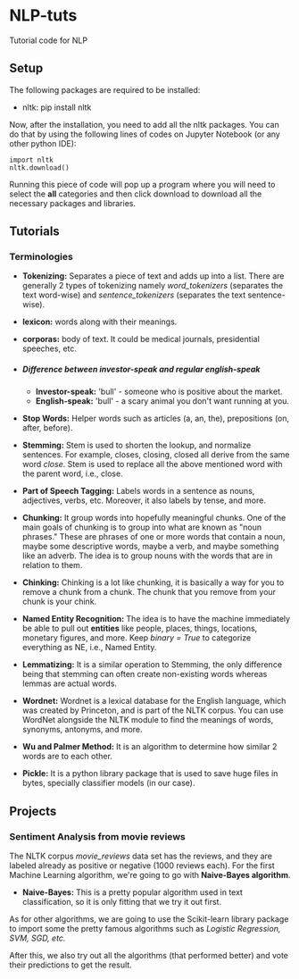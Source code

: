 # NLP-tuts
Tutorial code for NLP

## Setup

The following packages are required to be installed:

* nltk: pip install nltk

Now, after the installation, you need to add all the nltk packages. You can do that by using the following lines of codes on Jupyter Notebook (or any other python IDE):

```
import nltk
nltk.download()
```

Running this piece of code will pop up a program where you will need to select the **all** categories and then click download to download all the necessary packages and libraries.

## Tutorials

### Terminologies

* **Tokenizing:** Separates a piece of text and adds up into a list. There are generally 2 types of tokenizing namely *word_tokenizers* (separates the text word-wise) and *sentence_tokenizers* (separates the text sentence-wise).
* **lexicon:** words along with their meanings.
* **corporas:** body of text. It could be medical journals, presidential speeches, etc.

* ##### Difference between investor-speak and regular english-speak

  * **Investor-speak:** 'bull' - someone who is positive about the market.
  * **English-speak:** 'bull' - a scary animal you don't want running at you.

* **Stop Words:** Helper words such as articles (a, an, the), prepositions (on, after, before).
* **Stemming:**  Stem is used to shorten the lookup, and normalize sentences. For example, closes, closing, closed all derive from the same word *close*. Stem is used to replace all the above mentioned word with the parent word, i.e., close.
* **Part of Speech Tagging:** Labels words in a sentence as nouns, adjectives, verbs, etc. Moreover, it also labels by tense, and more.
* **Chunking:** It group words into hopefully meaningful chunks. One of the main goals of chunking is to group into what are known as "noun phrases." These are phrases of one or more words that contain a noun, maybe some descriptive words, maybe a verb, and maybe something like an adverb. The idea is to group nouns with the words that are in relation to them.
* **Chinking:** Chinking is a lot like chunking, it is basically a way for you to remove a chunk from a chunk. The chunk that you remove from your chunk is your chink.
* **Named Entity Recognition:** The idea is to have the machine immediately be able to pull out **entities** like people, places, things, locations, monetary figures, and more. Keep *binary = True* to categorize everything as NE, i.e., Named Entity.
* **Lemmatizing:** It is a similar operation to Stemming, the only difference being that stemming can often create non-existing words whereas lemmas are actual words.
* **Wordnet:** Wordnet is a lexical database for the English language, which was created by Princeton, and is part of the NLTK corpus. You can use WordNet alongside the NLTK module to find the meanings of words, synonyms, antonyms, and more.
* **Wu and Palmer Method:** It is an algorithm to determine how similar 2 words are to each other.
* **Pickle:** It is a python library package that is used to save huge files in bytes, specially classifier models (in our case).

## Projects

### Sentiment Analysis from movie reviews

The NLTK corpus *movie_reviews* data set has the reviews, and they are labeled already as positive or negative (1000 reviews each).
For the first Machine Learning algorithm, we're going to go with **Naive-Bayes algorithm**.
* **Naive-Bayes:** This is a pretty popular algorithm used in text classification, so it is only fitting that we try it out first. 

As for other algorithms, we are going to use the Scikit-learn library package to import some the pretty famous algorithms such as *Logistic Regression, SVM, SGD, etc.*

After this, we also try out all the algorithms (that performed better) and vote their predictions to get the result.
